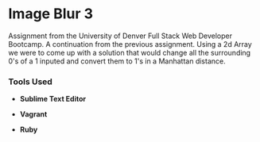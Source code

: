 # **Image Blur 3**

Assignment from the University of Denver Full Stack Web Developer Bootcamp. A continuation from the previous assignment. Using a 2d Array we were to come up with a solution that would change all the surrounding 0's of a 1 inputed and convert them to 1's in a Manhattan distance.

### **Tools Used**

* **Sublime Text Editor**
 
* **Vagrant**

* **Ruby**
